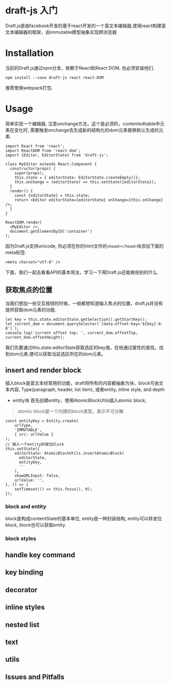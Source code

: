 # draft-js 入门

Draft.js是由facebook开发的基于react开发的一个富文本编辑器,使用react构建富文本编辑器的框架，由immutable模型抽象实现跨浏览器

# Installation

当前的Draft.js通过npm分发，依赖于React和React DOM, 也必须安装他们.

```
npm install --save draft-js react react-DOM
```

推荐使用webpack打包.

# Usage 

简单实现一个编辑器, 注意onchange方法，这个是必须的，contenteditable中元素在变化时,
需要触发onchange去生成新的结构化的dom元素替换默认生成的元素.

```
import React from 'react';
import ReactDOM from 'react-dom';
import {Editor, EditorState} from 'draft-js';

class MyEditor extends React.Component {
  constructor(props) {
    super(props);
    this.state = { editorState: EditorState.createEmpty()};
    this.onChange = (editorState) => this.setState({editorState});
  }
  render() {
    const {editorState} = this.state;
    return <Editor editorState={editorState} onChange={this.onChange} />;
  }
}

ReactDOM.render(
  <MyEditor />,
  document.getElementById('container')
);
```

因为Draft.js支持unicode, 你必须在你的html文件的`<head></head>`块添加下面的meta标签:

```
<meta charset="utf-8" />
```

下面，我们一起去看看API的基本用法，学习一下用Draft.js还能做些别的什么.

## 获取焦点的位置

当我们想加一些交互按钮的时候，一般都想知道输入焦点的位置，draft.js并没有提供获取dom元素的功能.

```
let key = this.state.editorState.getSelection().getStartKey();
let current_dom = document.querySelector(`[data-offset-key='${key}-0-0']`);
console.log('current offset top: ', current_dom.offsetTop, current_dom.offsetHeight);
```
我们先要通过this.state.editorState获取选区的key值，在他通过属性的查找，找到dom元素,便可以获取当前选区所在的dom元素。


## insert and render block

插入block是富文本经常用的功能，draft将所有的内容都抽象为块，block可由文本内容, Type(paragraph, header, list item), 或者entity, inline style, and depth 

- entity块
首先创建entity，使用AtomicBlockUtils插入atomic block,
> atomic block是一个内建的block类型，表示不可分解
```
const entityKey = Entity.create(
    urlType,
    'IMMUTABLE',
    { src: urlValue }
);
// 插入一个entity封装位block
this.setState({
    editorState: AtomicBlockUtils.insertAtomicBlock(
      editorState,
      entityKey,
      ''
    ),
    showURLInput: false,
    urlValue: '',
}, () => {
    setTimeout(() => this.focus(), 0);
});
```


### block and entity

block是构成contentState的基本单位, entity是一种封装结构, entity可以转发位block,
block也可以获取entity.

### block styles

## handle key command

## key binding

## decorator

## inline styles

## nested list

## text

## utils

## Issues and Pitfalls
